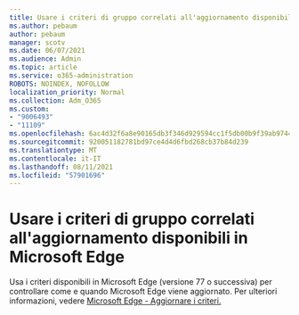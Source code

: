 ```yaml
---
title: Usare i criteri di gruppo correlati all'aggiornamento disponibili in Microsoft Edge
ms.author: pebaum
author: pebaum
manager: scotv
ms.date: 06/07/2021
ms.audience: Admin
ms.topic: article
ms.service: o365-administration
ROBOTS: NOINDEX, NOFOLLOW
localization_priority: Normal
ms.collection: Adm_O365
ms.custom:
- "9006493"
- "11109"
ms.openlocfilehash: 6ac4d32f6a8e90165db3f346d929594cc1f5db00b9f39ab9744ff1e017c58af1
ms.sourcegitcommit: 920051182781bd97ce4d4d6fbd268cb37b84d239
ms.translationtype: MT
ms.contentlocale: it-IT
ms.lasthandoff: 08/11/2021
ms.locfileid: "57901696"
---
```

# <a name="use-update-related-group-policies-available-in-microsoft-edge"></a>Usare i criteri di gruppo correlati all'aggiornamento disponibili in Microsoft Edge

Usa i criteri disponibili in Microsoft Edge (versione 77 o successiva) per controllare come e quando Microsoft Edge viene aggiornato. Per ulteriori informazioni, vedere [Microsoft Edge - Aggiornare i criteri.](https://docs.microsoft.com/DeployEdge/microsoft-edge-update-policies#available-policies)